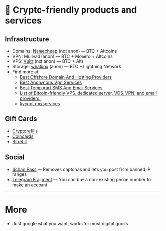 # 💛 Crypto-friendly products and services

## Infrastructure
- Domains: [Namecheap](https://www.namecheap.com/) (not anon) — BTC + Altcoins
- VPN: [Mullvad](https://kycnot.me/service/mullvadvpn) (anon) — BTC + Monero + Altcoins
- VPS: [Vultr](https://www.vultr.com/) (not anon) —  BTC + Alts
- Storage: [whatbox](https://whatbox.ca/) (anon) — BTC + Lightning Network
- Find more at:
	- [Best Offshore Domain And Hosting Providers](https://cybertoolbank.cc/bullet.html) 
	- [Best Anonynous Vpn Services](https://cybertoolbank.cc/vpns.html) 
	- [Best Temporart SMS And Email Services](https://cybertoolbank.cc/temp.html)
	- [List of Bitcoin-friendly VPS, dedicated server, VDS, VPN, and email providers.](https://bitcoin-vps.com/)
	- [kycnot.me/services](https://kycnot.me/services)

## Gift Cards
- [Cryptorefills](https://www.cryptorefills.com/)
- [Coincards](https://coincards.com/)
- [Bitrefill](https://www.bitrefill.com/)

## Social
- [4chan Pass](https://www.4channel.org/pass) — Removes captchas and lets you post from banned IP ranges
- [Telegram Fragment](https://fragment.com/numbers) — You can buy a non-existing phone number to make an account

---
# More

- Just google what you want, works for most digital goods